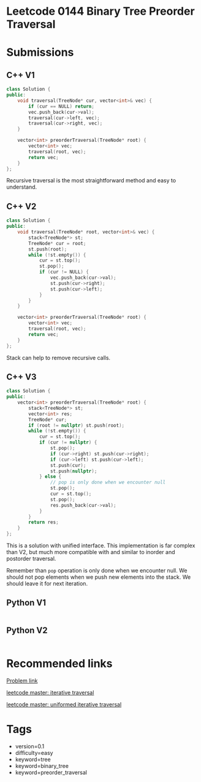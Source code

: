 # Leetcode 0144 Binary Tree Preorder Traversal

# Submissions

## C++ V1

```C++
class Solution {
public:
    void traversal(TreeNode* cur, vector<int>& vec) {
        if (cur == NULL) return;
        vec.push_back(cur->val);
        traversal(cur->left, vec);
        traversal(cur->right, vec);
    }

    vector<int> preorderTraversal(TreeNode* root) {
        vector<int> vec;
        traversal(root, vec);
        return vec;        
    }
};
```

Recursive traversal is the most straightforward method and easy to understand.

## C++ V2

```C++
class Solution {
public:
    void traversal(TreeNode* root, vector<int>& vec) {
        stack<TreeNode*> st;
        TreeNode* cur = root;
        st.push(root);
        while (!st.empty()) {
            cur = st.top();
            st.pop();
            if (cur != NULL) {
                vec.push_back(cur->val);
                st.push(cur->right);
                st.push(cur->left);
            }
        }
    }

    vector<int> preorderTraversal(TreeNode* root) {
        vector<int> vec;
        traversal(root, vec);
        return vec;        
    }
};
```

Stack can help to remove recursive calls.

## C++ V3

```C++
class Solution {
public:
    vector<int> preorderTraversal(TreeNode* root) {
        stack<TreeNode*> st;
        vector<int> res;
        TreeNode* cur;
        if (root != nullptr) st.push(root);
        while (!st.empty()) {
            cur = st.top();
            if (cur != nullptr) {
                st.pop();
                if (cur->right) st.push(cur->right);
                if (cur->left) st.push(cur->left);
                st.push(cur);
                st.push(nullptr);
            } else {
                // pop is only done when we encounter null
                st.pop();
                cur = st.top();
                st.pop();
                res.push_back(cur->val);
            }
        }
        return res;
    }
};
```

This is a solution with unified interface. This implementation is far complex than V2, but much more compatible with and similar to inorder and postorder traversal.

Remember than `pop` operation is only done when we encounter null. We should not pop elements when we push new elements into the stack. We should leave it for next iteration.



## Python V1

```python
```



## Python V2

```python

```





# Recommended links

[Problem link](https://leetcode.com/problems/binary-tree-preorder-traversal/description/)

[leetcode master: iterative traversal](https://github.com/youngyangyang04/leetcode-master/blob/master/problems/%E4%BA%8C%E5%8F%89%E6%A0%91%E7%9A%84%E8%BF%AD%E4%BB%A3%E9%81%8D%E5%8E%86.md)

[leetcode master: uniformed iterative traversal](https://github.com/youngyangyang04/leetcode-master/blob/master/problems/%E4%BA%8C%E5%8F%89%E6%A0%91%E7%9A%84%E7%BB%9F%E4%B8%80%E8%BF%AD%E4%BB%A3%E6%B3%95.md)


# Tags

- version=0.1
- difficulty=easy
- keyword=tree
- keyword=binary_tree
- keyword=preorder_traversal